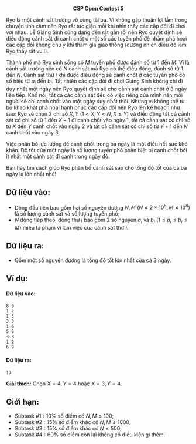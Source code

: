 **<center>CSP Open Contest 5</center>**

Ryo là một cảnh sát trưởng vô cùng tài ba. Vì không gặp thuận lợi lắm trong chuyện tình cảm nên Ryo rất tức giận mỗi khi nhìn thấy các cặp đôi đi chơi với nhau. Lễ Giáng Sinh cũng đang đến rất gần rồi nên Ryo quyết định sẽ điều động cảnh sát đi canh chốt ở một số các tuyến phố để nhằm
phá hoại các cặp đôi không chú ý khi tham gia giao thông (đương nhiên điều đó làm Ryo thấy rất vui!).

Thành phố mà Ryo sinh sống có $M$ tuyến phố được đánh số từ $1$ đến $M$. Vì là cảnh sát trưởng nên có $N$ cảnh sát mà Ryo có thể điều động, đánh số từ $1$ đến $N$. Cảnh sát thứ $i$ khi được điều động sẽ canh chốt ở các tuyến phố có số hiệu từ $a_i$ đến $b_i$. Tất nhiên các cặp đôi đi chơi Giáng Sinh không chỉ đi duy nhất một ngày nên Ryo quyết định sẽ cho cảnh sát canh chốt ở $3$ ngày liên tiếp. Khổ nỗi, tất cả các cảnh sát đều có việc riêng của mình nên mỗi người sẽ chỉ canh chốt vào một ngày duy nhất thôi. Nhưng vì không thể từ bỏ khao khát phá hoại hạnh phúc các cặp đôi nên Ryo lên kế hoạch như sau: Ryo sẽ chọn $2$ chỉ số $X, Y\ (1 < X, Y < N, X ≤ Y )$ và điều động tất cả cảnh sát có chỉ số từ $1$ đến $X − 1$ đi canh chốt vào ngày $1$, tất cả cảnh sát có chỉ số từ $X$ đến $Y$ canh chốt vào ngày $2$ và tất cả cảnh sát có chỉ số từ $Y + 1$ đến $N$ canh chốt vào ngày $3$.

Việc phân bố lực lượng để canh chốt trong ba ngày là một điều hết sức khó khăn. Độ tốt của một ngày là số lượng tuyến phố phân biệt bị canh chốt bởi ít nhất một cảnh sát đi canh trong ngày đó.

Bạn hãy tìm cách giúp Ryo phân bố cảnh sát sao cho tổng độ tốt của cả ba ngày là lớn nhất nhé!

## Dữ liệu vào:
- Dòng đầu tiên bao gồm hai số nguyên dương $N, M\ (N ≤ 2 × 10^5, M ≤ 10^8)$ là số lượng cảnh sát và số lượng tuyến phố;
- $N$ dòng tiếp theo, dòng thứ $i$ bao gồm $2$ số nguyên $a_i$ và $b_i\ (1 ≤ a_i ≤ b_i ≤ M)$ miêu tả phạm vi làm việc của cảnh sát thứ $i$.

## Dữ liệu ra:
- Gồm một số nguyên dương là tổng độ tốt lớn nhất của cả $3$ ngày.

## Ví dụ:
#### Dữ liệu vào:
```
8 9
1 2
1 3
3 3
1 6
5 6
3 3
1 2
6 9
```

#### Dữ liệu ra:
```
17
```

**Giải thích:** Chọn $X = 4, Y = 4$ hoặc $X = 3, Y = 4$.

## Giới hạn:
- Subtask $\#1: 10\%$ số điểm có $N, M ≤ 100$;
- Subtask $\#2: 15\%$ số điểm khác có $N, M ≤ 1000$;
- Subtask $\#3: 15\%$ số điểm khác có $N ≤ 500$;
- Subtask $\#4: 60\%$ số điểm còn lại không có điều kiện gì thêm.